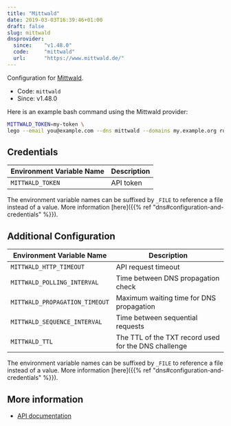 ```yaml
---
title: "Mittwald"
date: 2019-03-03T16:39:46+01:00
draft: false
slug: mittwald
dnsprovider:
  since:    "v1.48.0"
  code:     "mittwald"
  url:      "https://www.mittwald.de/"
---
```


<!-- THIS DOCUMENTATION IS AUTO-GENERATED. PLEASE DO NOT EDIT. -->
<!-- providers/dns/mittwald/mittwald.toml -->
<!-- THIS DOCUMENTATION IS AUTO-GENERATED. PLEASE DO NOT EDIT. -->


Configuration for [Mittwald](https://www.mittwald.de/).


<!--more-->

- Code: `mittwald`
- Since: v1.48.0


Here is an example bash command using the Mittwald provider:

```bash
MITTWALD_TOKEN=my-token \
lego --email you@example.com --dns mittwald --domains my.example.org run
```




## Credentials

| Environment Variable Name | Description |
|-----------------------|-------------|
| `MITTWALD_TOKEN` | API token |

The environment variable names can be suffixed by `_FILE` to reference a file instead of a value.
More information [here]({{% ref "dns#configuration-and-credentials" %}}).


## Additional Configuration

| Environment Variable Name | Description |
|--------------------------------|-------------|
| `MITTWALD_HTTP_TIMEOUT` | API request timeout |
| `MITTWALD_POLLING_INTERVAL` | Time between DNS propagation check |
| `MITTWALD_PROPAGATION_TIMEOUT` | Maximum waiting time for DNS propagation |
| `MITTWALD_SEQUENCE_INTERVAL` | Time between sequential requests |
| `MITTWALD_TTL` | The TTL of the TXT record used for the DNS challenge |

The environment variable names can be suffixed by `_FILE` to reference a file instead of a value.
More information [here]({{% ref "dns#configuration-and-credentials" %}}).




## More information

- [API documentation](https://api.mittwald.de/v2/docs/)

<!-- THIS DOCUMENTATION IS AUTO-GENERATED. PLEASE DO NOT EDIT. -->
<!-- providers/dns/mittwald/mittwald.toml -->
<!-- THIS DOCUMENTATION IS AUTO-GENERATED. PLEASE DO NOT EDIT. -->
